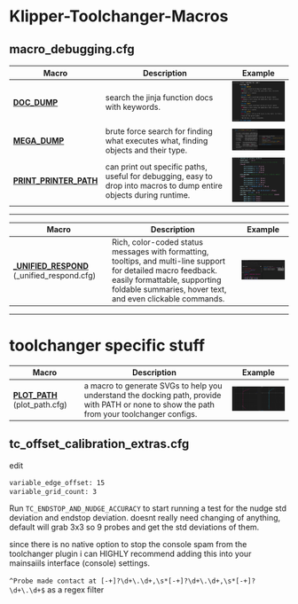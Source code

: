 # Klipper-Toolchanger-Macros


## macro_debugging.cfg 

| Macro               | Description                                   | Example                          |
|---------------------|-----------------------------------------------|----------------------------------|
| **[DOC_DUMP](./macro_debugging.cfg#L7)**         | search the jinja function docs with keywords.                  | <img src="images/doc_dump_example.png" width="240"> |
| **[MEGA_DUMP](./macro_debugging.cfg#L100)**        | brute force search for finding what executes what, finding objects and their type.   | <img src="images/mega_dump_example.png" width="240"> |
| **[PRINT_PRINTER_PATH](./macro_debugging.cfg#L386)**| can print out specific paths, useful for debugging, easy to drop into macros to dump entire objects during runtime.| <img src="images/print_printer_path.png" width="240"> |
---


| Macro               | Description                                   | Example                          |
|---------------------|-----------------------------------------------|----------------------------------|
| **[_UNIFIED_RESPOND](./_unified_respond.cfg#L3)** (_unified_respond.cfg) | Rich, color-coded status messages with formatting, tooltips, and multi-line support for detailed macro feedback. easily formattable, supporting foldable summaries, hover text, and even clickable commands.  | <img src="images/unified_respond_example.png" width="240"> |

---

# toolchanger specific stuff
| Macro               | Description                                   | Example                          |
|---------------------|-----------------------------------------------|----------------------------------|
| **[PLOT_PATH](./plot_path.cfg#L3)** (plot_path.cfg) | a macro to generate SVGs to help you understand the docking path, provide with PATH or none to show the path from your toolchanger configs. | <img src="images/plot_path_example.png" width="240"> |


## tc_offset_calibration_extras.cfg
edit 
```
variable_edge_offset: 15
variable_grid_count: 3
```
Run ```TC_ENDSTOP_AND_NUDGE_ACCURACY``` to start running a test for the nudge std deviation and endstop deviation.
doesnt really need changing of anything, default will grab 3x3 so 9 probes and get the std deviations of them.

since there is no native option to stop the console spam from the toolchanger plugin i can HIGHLY recommend adding this into your mainsaiils interface (console) settings.

```^Probe made contact at [-+]?\d+\.\d+,\s*[-+]?\d+\.\d+,\s*[-+]?\d+\.\d+$``` 
as a regex filter

